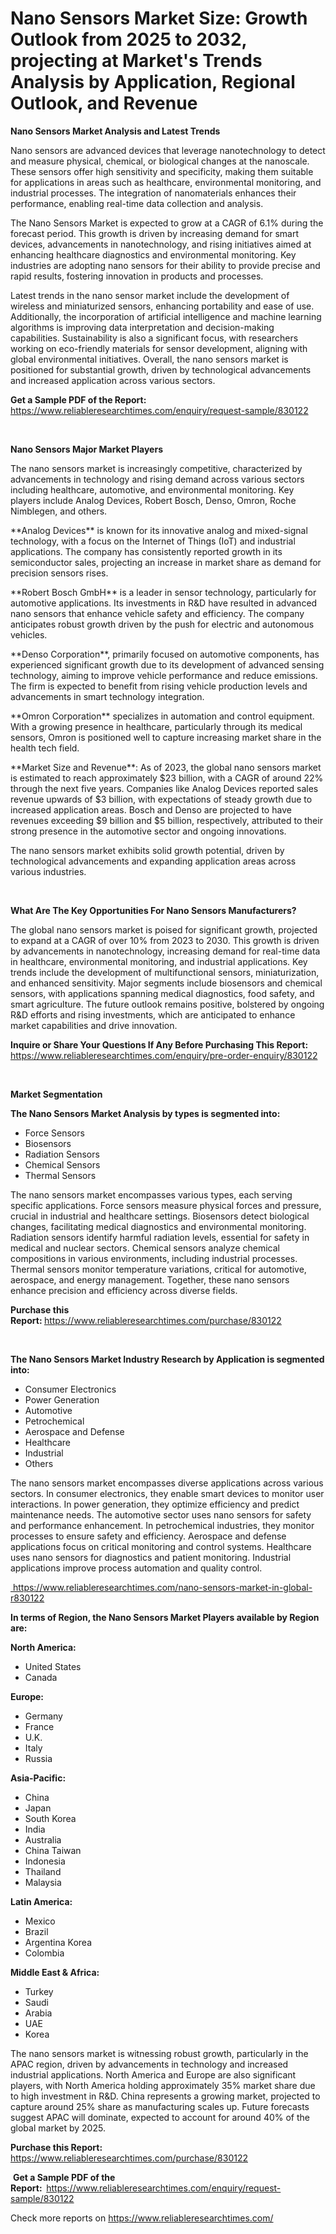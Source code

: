 <p><h1>Nano Sensors Market Size: Growth Outlook from 2025 to 2032, projecting at Market's Trends Analysis by Application, Regional Outlook, and Revenue</h1></p><p><strong>Nano Sensors Market Analysis and Latest Trends</strong></p>
<p><p>Nano sensors are advanced devices that leverage nanotechnology to detect and measure physical, chemical, or biological changes at the nanoscale. These sensors offer high sensitivity and specificity, making them suitable for applications in areas such as healthcare, environmental monitoring, and industrial processes. The integration of nanomaterials enhances their performance, enabling real-time data collection and analysis.</p><p>The Nano Sensors Market is expected to grow at a CAGR of 6.1% during the forecast period. This growth is driven by increasing demand for smart devices, advancements in nanotechnology, and rising initiatives aimed at enhancing healthcare diagnostics and environmental monitoring. Key industries are adopting nano sensors for their ability to provide precise and rapid results, fostering innovation in products and processes.</p><p>Latest trends in the nano sensor market include the development of wireless and miniaturized sensors, enhancing portability and ease of use. Additionally, the incorporation of artificial intelligence and machine learning algorithms is improving data interpretation and decision-making capabilities. Sustainability is also a significant focus, with researchers working on eco-friendly materials for sensor development, aligning with global environmental initiatives. Overall, the nano sensors market is positioned for substantial growth, driven by technological advancements and increased application across various sectors.</p></p>
<p><strong>Get a Sample PDF of the Report:&nbsp;</strong> <a href="https://www.reliableresearchtimes.com/enquiry/request-sample/830122?utm_campaign=3063&utm_medium=2&utm_source=Github&utm_content=ia&utm_term=25032025&utm_id=nano-sensors">https://www.reliableresearchtimes.com/enquiry/request-sample/830122</a></p>
<p>&nbsp;</p>
<p><strong>Nano Sensors Major Market Players</strong></p>
<p><p>The nano sensors market is increasingly competitive, characterized by advancements in technology and rising demand across various sectors including healthcare, automotive, and environmental monitoring. Key players include Analog Devices, Robert Bosch, Denso, Omron, Roche Nimblegen, and others.</p><p>**Analog Devices** is known for its innovative analog and mixed-signal technology, with a focus on the Internet of Things (IoT) and industrial applications. The company has consistently reported growth in its semiconductor sales, projecting an increase in market share as demand for precision sensors rises.</p><p>**Robert Bosch GmbH** is a leader in sensor technology, particularly for automotive applications. Its investments in R&D have resulted in advanced nano sensors that enhance vehicle safety and efficiency. The company anticipates robust growth driven by the push for electric and autonomous vehicles.</p><p>**Denso Corporation**, primarily focused on automotive components, has experienced significant growth due to its development of advanced sensing technology, aiming to improve vehicle performance and reduce emissions. The firm is expected to benefit from rising vehicle production levels and advancements in smart technology integration.</p><p>**Omron Corporation** specializes in automation and control equipment. With a growing presence in healthcare, particularly through its medical sensors, Omron is positioned well to capture increasing market share in the health tech field.</p><p>**Market Size and Revenue**: As of 2023, the global nano sensors market is estimated to reach approximately $23 billion, with a CAGR of around 22% through the next five years. Companies like Analog Devices reported sales revenue upwards of $3 billion, with expectations of steady growth due to increased application areas. Bosch and Denso are projected to have revenues exceeding $9 billion and $5 billion, respectively, attributed to their strong presence in the automotive sector and ongoing innovations. </p><p>The nano sensors market exhibits solid growth potential, driven by technological advancements and expanding application areas across various industries.</p></p>
<p>&nbsp;</p>
<p><strong>What Are The Key Opportunities For Nano Sensors Manufacturers?</strong></p>
<p><p>The global nano sensors market is poised for significant growth, projected to expand at a CAGR of over 10% from 2023 to 2030. This growth is driven by advancements in nanotechnology, increasing demand for real-time data in healthcare, environmental monitoring, and industrial applications. Key trends include the development of multifunctional sensors, miniaturization, and enhanced sensitivity. Major segments include biosensors and chemical sensors, with applications spanning medical diagnostics, food safety, and smart agriculture. The future outlook remains positive, bolstered by ongoing R&D efforts and rising investments, which are anticipated to enhance market capabilities and drive innovation.</p></p>
<p><strong>Inquire or Share Your Questions If Any Before Purchasing This Report:</strong> <a href="https://www.reliableresearchtimes.com/enquiry/pre-order-enquiry/830122?utm_campaign=3063&utm_medium=2&utm_source=Github&utm_content=ia&utm_term=25032025&utm_id=nano-sensors">https://www.reliableresearchtimes.com/enquiry/pre-order-enquiry/830122</a></p>
<p>&nbsp;</p>
<p><strong>Market Segmentation</strong></p>
<p><strong>The Nano Sensors Market Analysis by types is segmented into:</strong></p>
<p><ul><li>Force Sensors</li><li>Biosensors</li><li>Radiation Sensors</li><li>Chemical Sensors</li><li>Thermal Sensors</li></ul></p>
<p><p>The nano sensors market encompasses various types, each serving specific applications. Force sensors measure physical forces and pressure, crucial in industrial and healthcare settings. Biosensors detect biological changes, facilitating medical diagnostics and environmental monitoring. Radiation sensors identify harmful radiation levels, essential for safety in medical and nuclear sectors. Chemical sensors analyze chemical compositions in various environments, including industrial processes. Thermal sensors monitor temperature variations, critical for automotive, aerospace, and energy management. Together, these nano sensors enhance precision and efficiency across diverse fields.</p></p>
<p><strong>Purchase this Report:&nbsp;</strong><a href="https://www.reliableresearchtimes.com/purchase/830122?utm_campaign=3063&utm_medium=2&utm_source=Github&utm_content=ia&utm_term=25032025&utm_id=nano-sensors">https://www.reliableresearchtimes.com/purchase/830122</a></p>
<p>&nbsp;</p>
<p><strong>The Nano Sensors Market Industry Research by Application is segmented into:</strong></p>
<p><ul><li>Consumer Electronics</li><li>Power Generation</li><li>Automotive</li><li>Petrochemical</li><li>Aerospace and Defense</li><li>Healthcare</li><li>Industrial</li><li>Others</li></ul></p>
<p><p>The nano sensors market encompasses diverse applications across various sectors. In consumer electronics, they enable smart devices to monitor user interactions. In power generation, they optimize efficiency and predict maintenance needs. The automotive sector uses nano sensors for safety and performance enhancement. In petrochemical industries, they monitor processes to ensure safety and efficiency. Aerospace and defense applications focus on critical monitoring and control systems. Healthcare uses nano sensors for diagnostics and patient monitoring. Industrial applications improve process automation and quality control.</p></p>
<p><a href="https://www.reliableresearchtimes.com/nano-sensors-market-in-global-r830122?utm_campaign=3063&utm_medium=2&utm_source=Github&utm_content=ia&utm_term=25032025&utm_id=nano-sensors">&nbsp;https://www.reliableresearchtimes.com/nano-sensors-market-in-global-r830122</a></p>
<p><strong>In terms of Region, the Nano Sensors Market Players available by Region are:</strong></p>
<p>
    <p> <strong> North America: </strong>
        <ul>
            <li>United States</li>
            <li>Canada</li>
        </ul>
        </p> 
    <p> <strong> Europe: </strong>
        <ul>
            <li>Germany</li>
            <li>France</li>
            <li>U.K.</li>
            <li>Italy</li>
            <li>Russia</li>
        </ul>
        </p> 
    <p> <strong> Asia-Pacific: </strong>
        <ul>
            <li>China</li>
            <li>Japan</li>
            <li>South Korea</li>
            <li>India</li>
            <li>Australia</li>
            <li>China Taiwan</li>
            <li>Indonesia</li>
            <li>Thailand</li>
            <li>Malaysia</li>
        </ul>
        </p> 
    <p> <strong> Latin America: </strong>
        <ul>
            <li>Mexico</li>
            <li>Brazil</li>
            <li>Argentina Korea</li>
            <li>Colombia</li>
        </ul>
        </p> 
    <p> <strong> Middle East & Africa: </strong>
        <ul>
            <li>Turkey</li>
            <li>Saudi</li>
            <li>Arabia</li>
            <li>UAE</li>
            <li>Korea</li>
        </ul>
    </p>
    </p>
<p><p>The nano sensors market is witnessing robust growth, particularly in the APAC region, driven by advancements in technology and increased industrial applications. North America and Europe are also significant players, with North America holding approximately 35% market share due to high investment in R&D. China represents a growing market, projected to capture around 25% share as manufacturing scales up. Future forecasts suggest APAC will dominate, expected to account for around 40% of the global market by 2025.</p></p>
<p><strong>Purchase this Report: </strong><a href="https://www.reliableresearchtimes.com/purchase/830122?utm_campaign=3063&utm_medium=2&utm_source=Github&utm_content=ia&utm_term=25032025&utm_id=nano-sensors">https://www.reliableresearchtimes.com/purchase/830122</a></p>
<p>&nbsp;<strong>Get a Sample PDF of the Report:&nbsp;&nbsp;</strong><a href="https://www.reliableresearchtimes.com/enquiry/request-sample/830122?utm_campaign=3063&utm_medium=2&utm_source=Github&utm_content=ia&utm_term=25032025&utm_id=nano-sensors">https://www.reliableresearchtimes.com/enquiry/request-sample/830122</a></p>
<p><strong></strong></p>
<p>Check more reports on <a href="https://www.reliableresearchtimes.com/?utm_campaign=3063&utm_medium=2&utm_source=Github&utm_content=ia&utm_term=25032025&utm_id=nano-sensors">https://www.reliableresearchtimes.com/</a></p>
